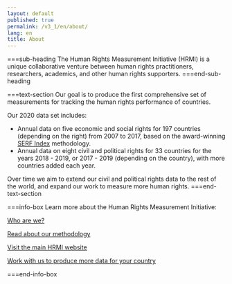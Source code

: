 ```yaml
---
layout: default
published: true
permalink: /v3_1/en/about/
lang: en
title: About
---
```


===sub-heading
The Human Rights Measurement Initiative (HRMI) is a unique collaborative venture between human rights practitioners, researchers, academics, and other human rights supporters.
===end-sub-heading

===text-section
Our goal is to produce the first comprehensive set of measurements for tracking the human rights performance of countries.

Our 2020 data set includes:
* Annual data on five economic and social rights for 197 countries (depending on the right) from 2007 to 2017, based on the award-winning <a href="https://serfindex.uconn.edu/" target="_blank">SERF Index</a> methodology.
* Annual data on eight civil and political rights for 33 countries for the years 2018 - 2019, or 2017 - 2019 (depending on the country), with more countries added each year.

Over time we aim to extend our civil and political rights data to the rest of the world, and expand our work to measure more human rights.
===end-text-section

===info-box
Learn more about the Human Rights Measurement Initiative:

<a href="https://humanrightsmeasurement.org/about-hrmi/the-team/" target="_blank">Who are we?</a>

<a href="https://humanrightsmeasurement.org/methodology/overview/" target="_blank">Read about our methodology</a>

<a href="https://humanrightsmeasurement.org" target="_blank">Visit the main HRMI website</a>

<a href="https://humanrightsmeasurement.org/do-you-want-hrmi-human-rights-scores-for-your-country/" target="_blank">Work with us to produce more data for your country</a>

===end-info-box
